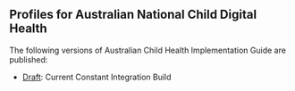 ## Profiles for Australian National Child Digital Health

The following versions of Australian Child Health Implementation Guide are published:

* [Draft](http://build.fhir.org/ig/hl7au/au-fhir-childhealth//index.html): Current Constant Integration Build


